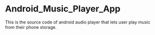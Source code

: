 # Android_Music_Player_App
This is the source code of android audio player that lets user play music from their phone storage. 

